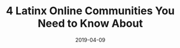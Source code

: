 ---
title: "4 Latinx Online Communities You Need to Know About"
date: 2019-04-09
description:
  "Making friends can be hard. Making friends while being Latinx with interests in tech, travel, and cultural pride can be even harder. Then, try making friends as a millennial with a job in a new city, an overloaded schedule, and you're probably asking for the impossible. However, thanks to social
  media, it’s become easier to connect with other people of similar interests."
publication: "Latinx.com"
image: "/assets/img/news/2019-04-09-latinx-com.jpg"
link: https://latinx.com/discover/4-latinx-online-communities-you-need-to-know-about/
---